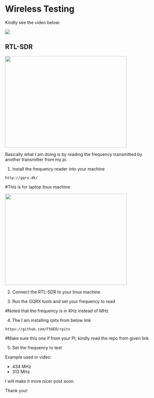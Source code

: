 # Wireless Testing

Kindly see the video below:

![](https://im5.ezgif.com/tmp/ezgif-5-8e3f120837de.gif)

## RTL-SDR ##

<img src="https://www.elektor.de/media/catalog/product/cache/121dd0c5ea746ea6981ef71c2a33aab9/r/8/r820t2_rtl2832u_1ppm_tcxo_sma_software_defined_radio_with_dipole_antenna_kit_-_contents.jpg" width="400" height="300" />

Basically what I am doing is by reading the frequency transmitted by another transmitter from my pi.

1. Install the frequency reader into your machine

`http://gqrx.dk/`

#This is for laptop linux machine

<img src="https://farm9.staticflickr.com/8603/30105972096_5447126eb2_c.jpg" width="400" height="300" />

2. Connect the RTL-SDR to your linux machine

3. Run the GQRX tools and set your frequency to read

#Noted that the frequency is in KHz instead of MHz

4. The I am installing rpitx from below link

`https://github.com/F5OEO/rpitx`

#Make sure this one if from your PI, kindly read the repo from given link

5. Set the frequency to test

Example used in video:
- 434 MHz
- 313 MHz

I will make it more nicer post soon.

Thank you!
